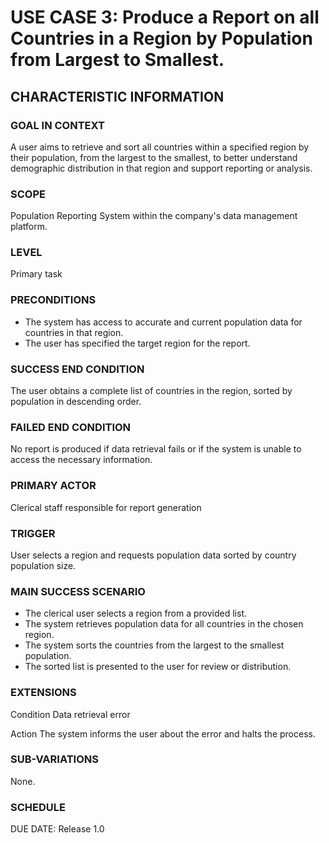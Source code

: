 # USE CASE 3: Produce a Report on all Countries in a Region by Population from Largest to Smallest.

## CHARACTERISTIC INFORMATION

### GOAL IN CONTEXT

A user aims to retrieve and sort all countries within a specified region by their population, from the largest to the smallest, to better understand demographic distribution in that region and support reporting or analysis.

### SCOPE

Population Reporting System within the company's data management platform.

### LEVEL

Primary task

### PRECONDITIONS

- The system has access to accurate and current population data for countries in that region.
- The user has specified the target region for the report.

### SUCCESS END CONDITION

The user obtains a complete list of countries in the region, sorted by population in descending order.

### FAILED END CONDITION

No report is produced if data retrieval fails or if the system is unable to access the necessary information.

### PRIMARY ACTOR

Clerical staff responsible for report generation

### TRIGGER

User selects a region and requests population data sorted by country population size.

### MAIN SUCCESS SCENARIO

- The clerical user selects a region from a provided list.
- The system retrieves population data for all countries in the chosen region.
- The system sorts the countries from the largest to the smallest population.
- The sorted list is presented to the user for review or distribution.

### EXTENSIONS

Condition Data retrieval error

Action The system informs the user about the error and halts the process.

### SUB-VARIATIONS

None.

### SCHEDULE

DUE DATE: Release 1.0